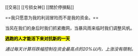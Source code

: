 [[交易]]
[[亏损女神]]
[[關於停損點]]

==我只愿意为我的利润冒险而不是我的资金。== 

当风在我们的身后时我们抓紧撒网，当暴风雨来临时我们调整风帆。

**<mark>逃跑的人才能活下来对抗新的一天</mark>**

*通过每天计算将跌幅控制在资金最高点的20%以内，上涨没有限制。*
